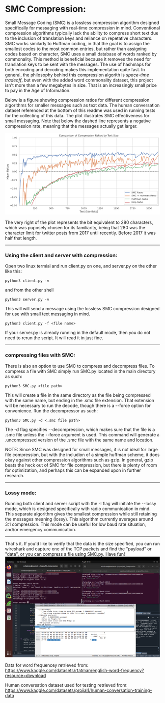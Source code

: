 # SMC Compression:

Small Message Coding (SMC) is a lossless compression algorithm designed 
specifically for messaging with real-time compression in mind. Conventional compression 
algorithms typically lack the ability to compress short text due to the inclusion
of translation keys and reliance on repetative characters.
SMC works similarly to Huffman coding, in that the goal is to assign the 
smallest codes to the most common entries, but rather than assigning codes based 
on character, SMC uses a small database of words ranked by commonality. This 
method is beneficial because it removes the need for translation keys to be sent
with the messages. The use of hashmaps for both encoding and decoding makes this
implementation quite fast. In general, the philosophy behind this compression 
algorith is *space-time tradeoff*, but even with the added word commonality 
dataset, this project isn't more than a few megabytes in size. That is an 
increasingly small price to pay in the Age of Information. 

Below is a figure showing compression ratios for different compression algorithms
for smaller messages such as text data. The human conversation dataset referenced 
at the bottom of this readme was used in running tests for the collecting of this
data. The plot illustrates SMC effectiveness for small messaging. Note that below 
the dashed line represents a negative compression rate, meaning that the messages
actually get larger.

![Compression Comparison](figures/Compression_Comparison.png)

The very right of the plot represents the bit equivalent to 280 characters, which
was puposely chosen for its familiarity, being that 280 was the character limit 
for twitter posts from 2017 until recently. Before 2017 it was half that length.

---
### Using the client and server with compression:

Open two linux termial and run client.py on one, and server.py on the other like this:

```
python3 client.py -v
```

and from the other shell

```
python3 server.py -v
```

This will will send a message using the lossless SMC compression designed for 
use with small text messaging in mind. 

```
python3 client.py -f <file name>
``` 
If your server.py is already running in the default mode, then you do not need to 
rerun the script. It will read it in just fine. 

---
### compressing files with SMC:

There is also an option to use SMC to compress and decompress files.
To compress a file with SMC simply run SMC.py located in the main directory as such:

```
python3 SMC.py <file path>
```

This will create a file in the same directory as the file being compressed with 
the same name, but ending in the .smc file extension. That extension will be 
necessary to run the decode, though there is a --force option for convenience.
Run the decompressor as such:

```
python3 SMC.py -d <.smc file path>
``` 

The -d flag specifies --decompression, which makes sure that the file is a .smc 
file unless the --force argument is used. This command will generate a .uncompressed
version of the .smc file with the same name and location.

NOTE: Since SMC was designed for small messages, it is not ideal for large file
compression, but with the includion of a simple huffman scheme, it does okay against
other compression algorithms such as gzip. In general, gzip beats the heck out of
SMC for file compression, but there is plenty of room for optimization, and perhaps 
this can be expanded upon in further research.  

---
### Lossy mode:

Running both client and server script with the -l flag will initiate the 
--lossy mode, which is designed specifically with radio communication in mind. 
This separate algorithm gives the smallest compression while still retaining
the messages meaning (lossy). This algorithm currently averages around 3:1 
compression. This mode can be useful for low baud rate situation, and/or 
emergency communication. 

---

That's it. If you'd like to verify that the data is the size specified, you can 
run wireshark and capture one of the TCP packets and find the "payload" or "data", 
or you can compress a file using SMC.py. 
Have fun!
![wireshark](figures/wireshark_payload.png)

Data for word frequencey retrieved from:
https://www.kaggle.com/datasets/rtatman/english-word-frequency?resource=download

Human conversation dataset used for testing retrieved from:
https://www.kaggle.com/datasets/projjal1/human-conversation-training-data


